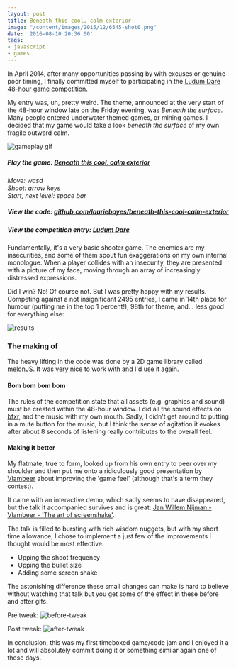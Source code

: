 ```yaml
---
layout: post
title: Beneath this cool, calm exterior
image: "/content/images/2015/12/6545-shot0.png"
date: '2016-08-10 20:36:00'
tags:
- javascript
- games
---
```


In April 2014, after many opportunities passing by with excuses or genuine poor timing, I finally committed myself to participating in the [Ludum Dare 48-hour game competition](http://ludumdare.com/compo/).

My entry was, uh, pretty weird. The theme, announced at the very start of the 48-hour window late on the Friday evening, was *Beneath the surface*. Many people entered underwater themed games, or mining games. I decided that my game would take a look *beneath the surface* of  my own fragile outward calm.

![gameplay gif](http://static.lrnk.co.uk/blog-content/beneath-this-cool-calm/beneath-this-cool-calm.gif)

##### Play the game: [Beneath this cool, calm exterior](http://static.lrnk.co.uk/ludumdare29/)
*Move: wasd*<br/> 
*Shoot: arrow keys*<br/>
*Start, next level: space bar*

##### View the code: [github.com/laurieboyes/beneath-this-cool-calm-exterior](https://github.com/laurieboyes/beneath-this-cool-calm-exterior)
<span class="paragraph-space-forcer"></span>

##### View the competition entry: [Ludum Dare](http://ludumdare.com/compo/ludum-dare-29/?action=preview&uid=6545)
<span class="paragraph-space-forcer"></span>

Fundamentally, it's a very basic shooter game. The enemies are my insecurities, and some of them spout fun exaggerations on my own internal monologue. When a player collides with an insecurity, they are presented with a picture of my face, moving through an array of increasingly distressed expressions.

Did I win? No! Of course not. But I was pretty happy with my results. Competing against a not insignificant 2495 entries, I came in 14th place for humour (putting me in the top 1 percent!), 98th for theme, and... less good for everything else:

![results](http://static.lrnk.co.uk/blog-content/beneath-this-cool-calm/results.png)

### The making of
The heavy lifting in the code was done by a 2D game library called [melonJS](http://melonjs.org/). It was very nice to work with and I'd use it again.

#### Bom bom bom bom

The rules of the competition state that all assets (e.g. graphics and sound) must be created within the 48-hour window. I did all the sound effects on [bfxr](http://www.bfxr.net/), and the music with my own mouth. Sadly, I didn't get around to putting in a mute button for the music, but I think the sense of agitation it evokes after about 8 seconds of listening really contributes to the overall feel.  

#### Making it better

My flatmate, true to form, looked up from his own entry to peer over my shoulder and then put me onto a ridiculously good presentation by [Vlambeer](http://www.vlambeer.com/) about improving the 'game feel' (although that's a term they contest).

It came with an interactive demo, which sadly seems to have disappeared, but the talk it accompanied survives and is great: [Jan Willem Nijman - Vlambeer - 'The art of screenshake'](https://www.youtube.com/watch?v=AJdEqssNZ-U).

The talk is filled to bursting with rich wisdom nuggets, but with my short time allowance, I chose to implement a just few of the improvements I thought would be most effective:

* Upping the shoot frequency
* Upping the bullet size
* Adding some screen shake

The astonishing difference these small changes can make is hard to believe without watching that talk but you get some of the effect in these before and after gifs.

Pre tweak:
![before-tweak](http://static.lrnk.co.uk/blog-content/beneath-this-cool-calm/beneath-old.gif)

Post tweak:
![after-tweak](http://static.lrnk.co.uk/blog-content/beneath-this-cool-calm/beneath-new.gif)

In conclusion, this was my first timeboxed game/code jam and I enjoyed it a lot and will absolutely commit doing it or something similar again one of these days.